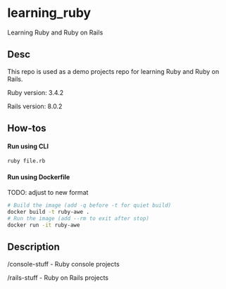 # learning_ruby
Learning Ruby and Ruby on Rails


## Desc
This repo is used as a demo projects repo for learning Ruby and Ruby on Rails.

Ruby version: 3.4.2

Rails version: 8.0.2



## How-tos

#### Run using CLI

```sh
ruby file.rb
```


#### Run using Dockerfile

TODO: adjust to new format

```sh
# Build the image (add -q before -t for quiet build)
docker build -t ruby-awe .
# Run the image (add --rm to exit after stop)
docker run -it ruby-awe
```

## Description

/console-stuff - Ruby console projects

/rails-stuff - Ruby on Rails projects
